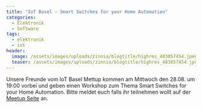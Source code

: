 ```yaml
---
title: "IoT Basel - Smart Switches for your Home Automation"
categories:
  - Elektronik
  - Software
tags:
  - elektronik
  - iot
header:
  image: /assets/images/uploads/zinnia/blogtitle/highres_483857454.jpeg
  teaser: /assets/images/uploads/zinnia/blogtitle/highres_483857454.jpeg
---
```


Unsere Freunde vom IoT Basel Mettup kommen am Mittwoch den 28.08. um 19:00 vorbei und geben einen Workshop zum Thema Smart Switches for your Home Automation. Bitte meldet euch falls ihr teilnehmen wollt auf der [Meetup Seite](https://www.meetup.com/IoT-Basel/events/263873984/) an.
